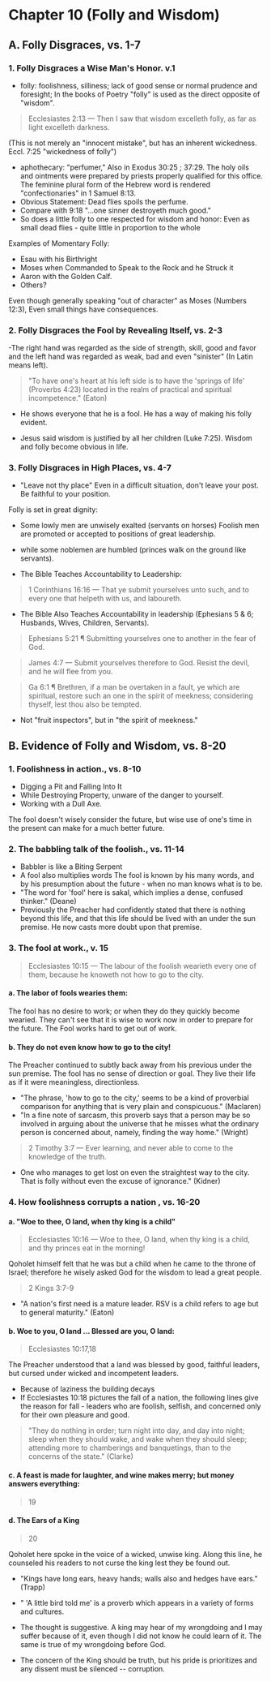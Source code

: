 # Chapter 10 (Folly and Wisdom)

## A. Folly Disgraces, vs. 1-7

### 1. Folly Disgraces a Wise Man's Honor. v.1

- folly: foolishness, silliness;  lack of good sense or normal prudence and foresight; In the books of Poetry "folly" is used as the direct opposite of "wisdom". 

> Ecclesiastes 2:13 &mdash; Then I saw that wisdom excelleth folly, as far as light excelleth darkness.

(This is not merely an "innocent mistake", but has an inherent wickedness. Eccl. 7:25 "wickedness of folly")

- aphothecary: "perfumer," Also in Exodus 30:25 ; 37:29. The holy oils and ointments were prepared by priests properly qualified for this office. The feminine plural form of the Hebrew word is rendered "confectionaries" in 1 Samuel 8:13.
- Obvious Statement: Dead flies spoils the perfume.
- Compare with 9:18 "...one sinner destroyeth much good."
- So does a little folly to one respected for wisdom and honor: Even as small dead flies - quite little in proportion to the whole 

Examples of Momentary Folly:
- Esau with his Birthright
- Moses when Commanded to Speak to the Rock and he Struck it
- Aaron with the Golden Calf.
- Others?

Even though generally speaking "out of character" as Moses (Numbers 12:3), Even small things have consequences.

### 2. Folly Disgraces the Fool by Revealing Itself, vs. 2-3

-The right hand was regarded as the side of strength, skill, good and favor and the left hand was regarded as weak, bad and even "sinister" (In Latin means left).

>  "To have one's heart at his left side is to have the 'springs of life' (Proverbs 4:23) located in the realm of practical and spiritual incompetence." (Eaton)

- He shows everyone that he is a fool. He has a way of making his folly evident. 

- Jesus said wisdom is justified by all her children (Luke 7:25). Wisdom and folly become obvious in life.

### 3. Folly Disgraces in High Places, vs. 4-7

- "Leave not thy place" Even in a difficult situation, don't leave your post. Be faithful to your position.

Folly is set in great dignity:
- Some lowly men are unwisely exalted (servants on horses) Foolish men are promoted or accepted to positions of great leadership. 
-  while some noblemen are humbled (princes walk on the ground like servants).

- The Bible Teaches Accountability to Leadership:

> 1 Corinthians 16:16 &mdash; That ye submit yourselves unto such, and to every one that helpeth with us, and laboureth.

- The Bible Also Teaches Accountability in leadership (Ephesians 5 & 6; Husbands, Wives, Children, Servants).

> Ephesians 5:21 ¶ Submitting yourselves one to another in the fear of God.

<!-- -->

>  James 4:7 &mdash; Submit yourselves therefore to God. Resist the devil, and he will flee from you.

>  Ga 6:1 ¶ Brethren, if a man be overtaken in a fault, ye which are spiritual, restore such an one in the spirit of meekness; considering thyself, lest thou also be tempted. 

- Not "fruit inspectors", but in "the spirit of meekness."

## B. Evidence of Folly and Wisdom, vs. 8-20

### 1. Foolishness in action., vs. 8-10

- Digging a Pit and Falling Into It
- While Destroying Property, unware of the danger to yourself.
- Working with a Dull Axe.

The fool doesn't wisely consider the future, but wise use of one's time in the present can make for a much better future.

### 2. The babbling talk of the foolish., vs. 11-14

- Babbler is like a Biting Serpent
- A fool also multiplies words The fool is known by his many words, and by his presumption about the future - when no man knows what is to be.
- "The word for 'fool' here is sakal, which implies a dense, confused thinker." (Deane)
- Previously the Preacher had confidently stated that there is nothing beyond this life, and that this life should be lived with an under the sun premise. He now casts more doubt upon that premise.

### 3. The fool at work., v. 15

> Ecclesiastes 10:15 &mdash; The labour of the foolish wearieth every one of them, because he knoweth not how to go to the city.

#### a. The labor of fools wearies them: 

The fool has no desire to work; or when they do they quickly become wearied. They can't see that it is wise to work now in order to prepare for the future. The Fool works hard to get out of work.

#### b. They do not even know how to go to the city! 

The Preacher continued to subtly back away from his previous under the sun premise. The fool has no sense of direction or goal. They live their life as if it were meaningless, directionless.

- "The phrase, 'how to go to the city,' seems to be a kind of proverbial comparison for anything that is very plain and conspicuous." (Maclaren)
- "In a fine note of sarcasm, this proverb says that a person may be so involved in arguing about the universe that he misses what the ordinary person is concerned about, namely, finding the way home." (Wright)

> 2 Timothy 3:7 &mdash; Ever learning, and never able to come to the knowledge of the truth.

-  One who manages to get lost on even the straightest way to the city. That is folly without even the excuse of ignorance." (Kidner)

### 4. How foolishness corrupts a nation , vs. 16-20

#### a. "Woe to thee, O land, when thy king is a child" 

> Ecclesiastes 10:16 &mdash; Woe to thee, O land, when thy king is a child, and thy princes eat in the morning! 

Qoholet himself felt that he was but a child when he came to the throne of Israel; therefore he wisely asked God for the wisdom to lead a great people.

> 2 Kings 3:7-9

- "A nation's first need is a mature leader. RSV is a child refers to age but to general maturity." (Eaton)

#### b. Woe to you, O land ... Blessed are you, O land: 

> Ecclesiastes 10:17,18

The Preacher understood that a land was blessed by good, faithful leaders, but cursed under wicked and incompetent leaders.

- Because of laziness the building decays
- If Ecclesiastes 10:18 pictures the fall of a nation, the following lines give the reason for fall - leaders who are foolish, selfish, and concerned only for their own pleasure and good.

> "They do nothing in order; turn night into day, and day into night; sleep when they should wake, and wake when they should sleep; attending more to chamberings and banquetings, than to the concerns of the state." (Clarke)

#### c. A feast is made for laughter, and wine makes merry; but money answers everything: 

> 19

#### d. The Ears of a King 

> 20

Qoholet here spoke in the voice of a wicked, unwise king. Along this line, he counseled his readers to not curse the king lest they be found out.

- "Kings have long ears, heavy hands; walls also and hedges have ears." (Trapp)

- " 'A little bird told me' is a proverb which appears in a variety of forms and cultures.

- The thought is suggestive. A king may hear of my wrongdoing and I may suffer because of it, even though I did not know he could learn of it. The same is true of my wrongdoing before God.
- The concern of the King should be truth, but his pride is prioritizes and any dissent must be silenced -- corruption.